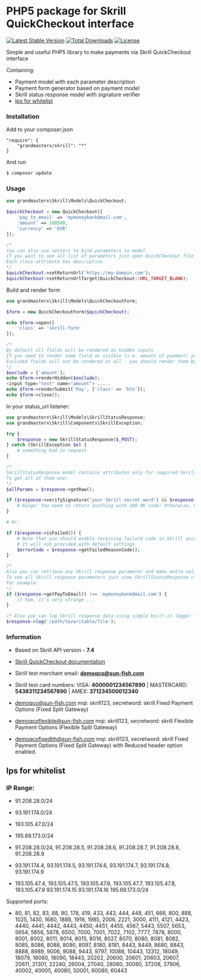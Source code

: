 # PHP5 package for Skrill QuickCheckout interface

[![Latest Stable Version](https://poser.pugx.org/grandmasterx/php-skrill-quick-checkout/v/stable)](https://packagist.org/packages/grandmasterx/php-skrill-quick-checkout)
[![Total Downloads](https://poser.pugx.org/grandmasterx/php-skrill-quick-checkout/downloads)](https://packagist.org/packages/grandmasterx/php-skrill-quick-checkout)
[![License](https://poser.pugx.org/grandmasterx/php-skrill-quick-checkout/license)](https://packagist.org/packages/grandmasterx/php-skrill-quick-checkout)

Simple and useful PHP5 library to make payments via Skrill QuickCheckout interface

Containing:
- Payment model with each parameter description
- Payment form generator based on payment model
- Skrill status response model with signature verifier
- [Ips for whitelist](#IpsForWhitelist)

### Installation

Add to your composer.json

```
"require": {
    "grandmasterx/skrill": "*"
}
```

And run

```sh
$ composer update
```

### Usage

```php
use grandmasterx\Skrill\Models\QuickCheckout;

$quickCheckout = new QuickCheckout([
    'pay_to_email' => 'mymoneybank@mail.com',
    'amount' => 100500,
    'currency' => 'EUR'
]);

/*
You can also use setters to bind parameters to model
If you want to see all list of parameters just open QuickCheckout file
Each class attribute has description
*/
$quickCheckout->setReturnUrl('https://my-domain.com');
$quickCheckout->setReturnUrlTarget(QuickCheckout::URL_TARGET_BLANK);
```

Build and render form

```php
use grandmasterx\Skrill\Models\QuickCheckoutForm;

$form = new QuickCheckoutForm($quickCheckout);

echo $form->open([
    'class' => 'skrill-form'
]);

/*
By default all fields will be rendered as hidden inputs
If you need to render some field as visible (i.e. amount of payment) you should specify it in $exclude
Excluded fields will not be rendered at all - you should render them by yourself
*/
$exclude = ['amount'];
echo $form->renderHidden($exclude);
<input type="text" name="amount"> .....
echo $form->renderSubmit('Pay', ['class' => 'btn']);
echo $form->close();
```

In your status_url listener:

```php
use grandmasterx\Skrill\Models\SkrillStatusResponse;
use grandmasterx\Skrill\Components\SkrillException;

try {
    $response = new SkrillStatusResponse($_POST);
} catch (SkrillException $e) {
    # something bad in request
}

/*
SkrillStatusResponse model contains attributes only for required Skrill response parameters
To get all of them use:
*/
$allParams = $response->getRaw();

if ($response->verifySignature('your Skrill secret word') && $response->isProcessed()) {
    # bingo! You need to return anything with 200 OK code! Otherwise, Skrill will retry request
}

# Or:

if ($response->isFailed()) {
    # Note that you should enable receiving failure code in Skrill account before
    # It will not provided with default settings
    $errorCode = $response->getFailedReasonCode();
}

/*
Also you can retrieve any Skrill response parameter and make extra validation you want.
To see all Skrill response parameters just view SkrillStatusResponse class attributes
For example:
*/
if ($response->getPayToEmail() !== 'mymoneybank@mail.com') {
    // hum, it's very strange ...
}

/* Also you can log Skrill response data using simple built-in logger */
$response->log('/path/to/writable/file');
```

### Information

- Based on Skrill API version - **7.4**
- [Skrill QuickCheckout documentation](https://www.skrill.com/fileadmin/content/pdf/Skrill_Quick_Checkout_Guide.pdf)
- Skrill test merchant email: **demoqco@sun-fish.com**
- Skrill test card numbers: VISA: **4000001234567890** | MASTERCARD: **5438311234567890** | AMEX: **371234500012340**

- demoqco@sun-fish.com mqi: skrill123, secretword: skrill Fixed Payment Options (Fixed
Split Gateway)
- demoqcoflexible@sun-fish.com mqi: skrill123, secretword: skrill Flexible Payment Options
(Flexible Split Gateway)
- demoqcofixedhh@sun-fish.com mqi: skrill123, secretword: skrill Fixed Payment Options (Fixed
Split Gateway) with Reduced
header option enabled.


Ips for whitelist <a name="IpsForWhitelist"></a>
------------------------------------------------


### IP Range:

- 91.208.28.0/24
- 93.191.174.0/24
- 193.105.47.0/24
- 195.69.173.0/24

- 91.208.28.0/24,  91.208.28.5,  91.208.28.6,  91.208.28.7,  91.208.28.8,  91.208.28.9
- 93.191.174.4, 93.191.174.5, 93.191.174.6, 93.191.174.7, 93.191.174.8, 93.191.174.9
- 193.105.47.4, 193.105.47.5, 193.105.47.6, 193.105.47.7, 193.105.47.8, 193.105.47.9 93.191.174.15 93.191.174.16 195.69.173.0/24

Supported ports:

- 80, 81, 82, 83, 88, 90, 178, 419, 433, 443, 444, 448, 451, 666, 800, 888,
1025, 1430, 1680, 1888, 1916, 1985, 2006, 2221, 3000, 4111, 4121, 4423,
4440, 4441, 4442, 4443, 4450, 4451, 4455, 4567, 5443, 5507, 5653, 5654,
5656, 5678, 6500, 7000, 7001, 7022, 7102, 7777, 7878, 8000, 8001, 8002,
8011, 8014, 8015, 8016, 8027, 8070, 8080, 8081, 8082, 8085, 8086, 8088,
8090, 8097, 8180, 8181, 8443, 8449, 8680, 8843, 8888, 8989, 9006, 9088,
9443, 9797, 10088, 10443, 12312, 18049, 18079, 18080, 18090, 18443,
20202, 20600, 20601, 20603, 20607, 20611, 21301, 22240, 26004, 27040,
28080, 30080, 37208, 37906, 40002, 40005, 40080, 50001, 60080, 60443
